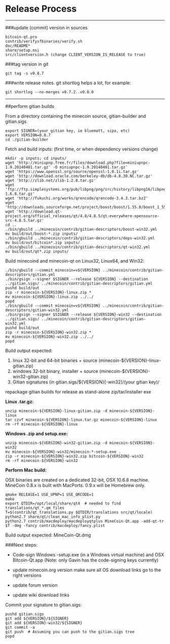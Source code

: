 Release Process
====================

* * *

###update (commit) version in sources


	bitcoin-qt.pro
	contrib/verifysfbinaries/verify.sh
	doc/README*
	share/setup.nsi
	src/clientversion.h (change CLIENT_VERSION_IS_RELEASE to true)

###tag version in git

	git tag -s v0.8.7

###write release notes. git shortlog helps a lot, for example:

	git shortlog --no-merges v0.7.2..v0.8.0

* * *

##perform gitian builds

 From a directory containing the minecoin source, gitian-builder and gitian.sigs
  
	export SIGNER=(your gitian key, ie bluematt, sipa, etc)
	export VERSION=0.8.7
	cd ./gitian-builder

 Fetch and build inputs: (first time, or when dependency versions change)

	mkdir -p inputs; cd inputs/
	wget 'http://miniupnp.free.fr/files/download.php?file=miniupnpc-1.9.20140401.tar.gz' -O miniupnpc-1.9.20140401.tar.gz'
	wget 'https://www.openssl.org/source/openssl-1.0.1i.tar.gz'
	wget 'http://download.oracle.com/berkeley-db/db-4.8.30.NC.tar.gz'
	wget 'http://zlib.net/zlib-1.2.8.tar.gz'
	wget 'ftp://ftp.simplesystems.org/pub/libpng/png/src/history/libpng16/libpng-1.6.8.tar.gz'
	wget 'http://fukuchi.org/works/qrencode/qrencode-3.4.3.tar.bz2'
	wget 'http://downloads.sourceforge.net/project/boost/boost/1.55.0/boost_1_55_0.tar.bz2'
	wget 'http://download.qt-project.org/official_releases/qt/4.8/4.8.5/qt-everywhere-opensource-src-4.8.5.tar.gz'
	cd ..
	./bin/gbuild ../minecoin/contrib/gitian-descriptors/boost-win32.yml
	mv build/out/boost-*.zip inputs/
	./bin/gbuild ../minecoin/contrib/gitian-descriptors/deps-win32.yml
	mv build/out/bitcoin*.zip inputs/
	./bin/gbuild ../minecoin/contrib/gitian-descriptors/qt-win32.yml
	mv build/out/qt*.zip inputs/

 Build minecoind and minecoin-qt on Linux32, Linux64, and Win32:
  
	./bin/gbuild --commit minecoin=v${VERSION} ../minecoin/contrib/gitian-descriptors/gitian.yml
	./bin/gsign --signer $SIGNER --release ${VERSION} --destination ../gitian.sigs/ ../minecoin/contrib/gitian-descriptors/gitian.yml
	pushd build/out
	zip -r minecoin-${VERSION}-linux.zip *
	mv minecoin-${VERSION}-linux.zip ../../
	popd
	./bin/gbuild --commit minecoin=v${VERSION} ../minecoin/contrib/gitian-descriptors/gitian-win32.yml
	./bin/gsign --signer $SIGNER --release ${VERSION}-win32 --destination ../gitian.sigs/ ../minecoin/contrib/gitian-descriptors/gitian-win32.yml
	pushd build/out
	zip -r minecoin-${VERSION}-win32.zip *
	mv minecoin-${VERSION}-win32.zip ../../
	popd

  Build output expected:

  1. linux 32-bit and 64-bit binaries + source (minecoin-${VERSION}-linux-gitian.zip)
  2. windows 32-bit binary, installer + source (minecoin-${VERSION}-win32-gitian.zip)
  3. Gitian signatures (in gitian.sigs/${VERSION}[-win32]/(your gitian key)/

repackage gitian builds for release as stand-alone zip/tar/installer exe

**Linux .tar.gz:**

	unzip minecoin-${VERSION}-linux-gitian.zip -d minecoin-${VERSION}-linux
	tar czvf minecoin-${VERSION}-linux.tar.gz minecoin-${VERSION}-linux
	rm -rf minecoin-${VERSION}-linux

**Windows .zip and setup.exe:**

	unzip minecoin-${VERSION}-win32-gitian.zip -d minecoin-${VERSION}-win32
	mv minecoin-${VERSION}-win32/minecoin-*-setup.exe .
	zip -r minecoin-${VERSION}-win32.zip bitcoin-${VERSION}-win32
	rm -rf minecoin-${VERSION}-win32

**Perform Mac build:**

  OSX binaries are created on a dedicated 32-bit, OSX 10.6.8 machine.
  MineCoin 0.8.x is built with MacPorts.  0.9.x will be Homebrew only.

	qmake RELEASE=1 USE_UPNP=1 USE_QRCODE=1
	make
	export QTDIR=/opt/local/share/qt4  # needed to find translations/qt_*.qm files
	T=$(contrib/qt_translations.py $QTDIR/translations src/qt/locale)
	python2.7 share/qt/clean_mac_info_plist.py
	python2.7 contrib/macdeploy/macdeployqtplus MineCoin-Qt.app -add-qt-tr $T -dmg -fancy contrib/macdeploy/fancy.plist

 Build output expected: MineCoin-Qt.dmg

###Next steps:

* Code-sign Windows -setup.exe (in a Windows virtual machine) and
  OSX Bitcoin-Qt.app (Note: only Gavin has the code-signing keys currently)

* update minecoin.org version
  make sure all OS download links go to the right versions

* update forum version

* update wiki download links

Commit your signature to gitian.sigs:

	pushd gitian.sigs
	git add ${VERSION}/${SIGNER}
	git add ${VERSION}-win32/${SIGNER}
	git commit -a
	git push  # Assuming you can push to the gitian.sigs tree
	popd

